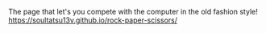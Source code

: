 The page that let's you compete with the computer in the old fashion style!
https://soultatsu13v.github.io/rock-paper-scissors/
